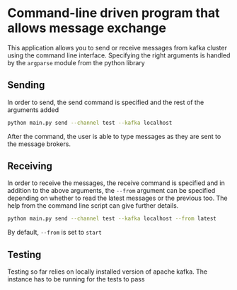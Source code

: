 # Command-line driven program that allows message exchange
This application allows you to send or receive messages from kafka cluster using the command line interface. Specifying the right arguments is handled by the `argparse` module from the python library
## Sending
In order to send, the send command is specified and the rest of the arguments added  
```bash
python main.py send --channel test --kafka localhost
```  
After the command, the user is able to type messages as they are sent to the message brokers.  

## Receiving
In order to receive the messages, the receive command is specified and in addition to the above arguments, the `--from` argument can be specified depending on whether to read the latest messages or the previous too. The help from the command line script can give further details.
```bash
python main.py send --channel test --kafka localhost --from latest
```
By default, `--from` is set to `start`

## Testing
Testing so far relies on locally installed version of apache kafka. The instance has to be running for the tests to pass